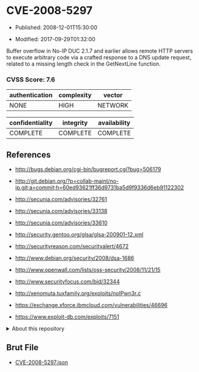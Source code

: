 # CVE-2008-5297

- Published: 2008-12-01T15:30:00

- Modified: 2017-09-29T01:32:00

Buffer overflow in No-IP DUC 2.1.7 and earlier allows remote HTTP servers to execute arbitrary code via a crafted response to a DNS update request, related to a missing length check in the GetNextLine function.

### CVSS Score: **7.6**

| authentication | complexity | vector |
| --- | --- | --- |
| NONE | HIGH | NETWORK |

| confidentiality | integrity | availability |
| --- | --- | --- |
| COMPLETE | COMPLETE | COMPLETE |

## References

* http://bugs.debian.org/cgi-bin/bugreport.cgi?bug=506179

* http://git.debian.org/?p=collab-maint/no-ip.git;a=commit;h=60ed93621ff36d9731ba5d9f9336d6eb91122302

* http://secunia.com/advisories/32761

* http://secunia.com/advisories/33138

* http://secunia.com/advisories/33610

* http://security.gentoo.org/glsa/glsa-200901-12.xml

* http://securityreason.com/securityalert/4672

* http://www.debian.org/security/2008/dsa-1686

* http://www.openwall.com/lists/oss-security/2008/11/21/15

* http://www.securityfocus.com/bid/32344

* http://xenomuta.tuxfamily.org/exploits/noIPwn3r.c

* https://exchange.xforce.ibmcloud.com/vulnerabilities/46696

* https://www.exploit-db.com/exploits/7151

<details>
<summary>About this repository</summary> 

  This repository is part of the project [Live Hack CVE](https://github.com/Live-Hack-CVE). Main website can be found [www.live-hack.org](https://www.live-hack.org) 
  
  Made by [Sn0wAlice](https://github.com/Sn0wAlice) for the people that care about security and need to have a feed of the latest CVEs. Hope you enjoy it, don't forget to star the repo and follow me on [Twitter](https://twitter.com/Sn0wAlice) and [Github](https://github.com/Sn0wAlice). And that is my [personnal website](https://www.alice-snow.me/)

  - [Home Page](https://github.com/Live-Hack-CVE)
  - [Framework](https://github.com/Live-Hack-CVE/cve-framework)
  - [CVE database](https://github.com/Live-Hack-CVE/full_database)
  - [Changelog](https://github.com/Live-Hack-CVE/Changelog)
</details>

## Brut File

* [CVE-2008-5297.json](https://raw.githubusercontent.com/Live-Hack-CVE/full_database/main/cves/2008/CVE-2008-5297.json)

